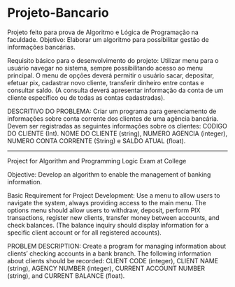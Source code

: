 # Projeto-Bancario
Projeto feito para prova de Algoritmo e Lógica de Programação na faculdade.
Objetivo: 
Elaborar um algoritmo para possibilitar gestão de informações bancárias.

Requisito básico para o desenvolvimento do projeto: 
Utilizar menu para o usuário navegar no sistema, sempre possibilitando acesso ao menu principal. O menu de opções deverá permitir o usuário sacar, depositar, efetuar pix, cadastrar novo cliente, transferir dinheiro entre contas e consultar saldo. (A consulta deverá apresentar informação da conta de um cliente específico ou de todas as contas cadastradas).

DESCRITIVO DO PROBLEMA:
Criar um programa para gerenciamento de informações sobre conta corrente dos clientes de uma agência bancária. Devem ser registradas as seguintes informações sobre os clientes: CODIGO DO CLIENTE (Int). NOME DO CLIENTE (string), NUMERO AGENCIA (integer), NUMERO CONTA CORRENTE (String) e SALDO ATUAL (float).

-----------------------------------------------------------------------------------------------------------------------------

Project for Algorithm and Programming Logic Exam at College

Objective: Develop an algorithm to enable the management of banking information.

Basic Requirement for Project Development: Use a menu to allow users to navigate the system, always providing access to the main menu. The options menu should allow users to withdraw, deposit, perform PIX transactions, register new clients, transfer money between accounts, and check balances. (The balance inquiry should display information for a specific client account or for all registered accounts).

PROBLEM DESCRIPTION: Create a program for managing information about clients’ checking accounts in a bank branch. The following information about clients should be recorded: CLIENT CODE (integer), CLIENT NAME (string), AGENCY NUMBER (integer), CURRENT ACCOUNT NUMBER (string), and CURRENT BALANCE (float).

